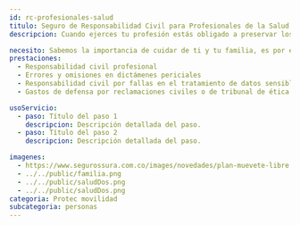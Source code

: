 ```yaml
---
id: rc-profesionales-salud
titulo: Seguro de Responsabilidad Civil para Profesionales de la Salud​​​​​​​​
descripcion: Cuando ejerces tu profesión estás obligado a preservar los derechos de tus pacientes como la vida, la salud, las buenas condiciones físicas o mentales y la integridad corporal. Cuando vulneras alguno de estos derechos, tu paciente o los afectados pueden reclamar una indemnización. Por esto en SURA hemos creado el Seguro de Responsabilidad Civil para Profesionales de la Salud, con el que buscamos proteger tu patrimonio. Así podrás ejercer tu profesión con tranquilidad.​​​​ ​​​ ​​​

necesito: Sabemos la importancia de cuidar de ti y tu familia, es por ello que, te brindamos las mejores opciones que te permitirán disfrutar de los momentos más especiales de tu vida con tranquilidad.
prestaciones: 
  - Responsabilidad civil profesional ​
  - Errores y omisiones en dictámenes periciales 
  - Responsabilidad civil por fallas en el tratamiento de datos sensibles o personales 
  - Gastos de defensa ​por reclamaciones civiles o de tribunal de ética médica

usoServicio:
  - paso: Título del paso 1
    descripcion: Descripción detallada del paso.
  - paso: Título del paso 2
    descripcion: Descripción detallada del paso.

imagenes:
  - https://www.segurossura.com.co/images/novedades/plan-muevete-libre.png
  - ../../public/familia.png
  - ../../public/saludDos.png
  - ../../public/saludDos.png
categoria: Protec movilidad
subcategoria: personas
---
```

